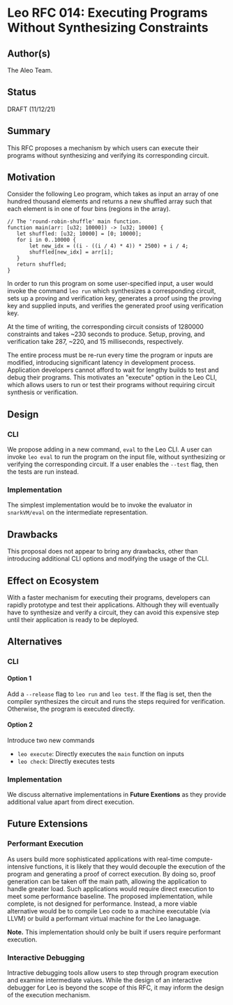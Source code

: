 # Leo RFC 014: Executing Programs Without Synthesizing Constraints

## Author(s)

The Aleo Team.

## Status

DRAFT (11/12/21)

## Summary

This RFC proposes a mechanism by which users can execute their programs without synthesizing and verifying its corresponding circuit.


## Motivation

Consider the following Leo program, which takes as input an array of one hundred thousand elements and returns a new shuffled array such that each element is in one of four bins (regions in the array).

```
// The 'round-robin-shuffle' main function.
function main(arr: [u32; 10000]) -> [u32; 10000] {
   let shuffled: [u32; 10000] = [0; 10000];
   for i in 0..10000 {
       let new_idx = ((i - ((i / 4) * 4)) * 2500) + i / 4;
       shuffled[new_idx] = arr[i];
   }
   return shuffled;
}

```
In order to run this program on some user-specified input, a user would invoke the command `leo run` which synthesizes a corresponding circuit, sets up a proving and verification key, generates a proof using the proving key and supplied inputs, and verifies the generated proof using verification key.

At the time of writing, the corresponding circuit consists of 1280000 constraints and takes ~230 seconds to produce. Setup, proving, and verification take 287, ~220, and 15 milliseconds, respectively.

The entire process must be re-run every time the program or inputs are modified, introducing significant latency in development process. Application developers cannot afford to wait for lengthy builds to test and debug their programs. This motivates an "execute" option in the Leo CLI, which allows users to run or test their programs without requiring circuit synthesis or verification.

## Design

### CLI

We propose adding in a new command, `eval` to the Leo CLI. A user can invoke `leo eval` to run the program on the input file, without synthesizing or verifying the corresponding circuit. If a user enables the `--test` flag, then the tests are run instead.



### Implementation

The simplest implementation would be to invoke the evaluator in `snarkVM/eval` on the intermediate representation.

## Drawbacks

This proposal does not appear to bring any drawbacks, other than introducing additional CLI options and modifying the usage of the CLI.

## Effect on Ecosystem

With a faster mechanism for executing their programs, developers can rapidly prototype and test their applications. Although they will eventually have to synthesize and verify a circuit, they can avoid this expensive step until their application is ready to be deployed.

## Alternatives

### CLI

#### Option 1
Add a `--release` flag to `leo run` and `leo test`. If the flag is set, then the compiler synthesizes the circuit and runs the steps required for verification. Otherwise, the program is executed directly.

#### Option 2
Introduce two new commands
* `leo execute`: Directly executes the `main` function on inputs
* `leo check`: Directly executes tests



### Implementation
We discuss alternative implementations in **Future Exentions** as they provide additional value apart from direct execution.

## Future Extensions

### Performant Execution
As users build more sophisticated applications with real-time compute-intensive functions, it is likely that they would decouple the execution of the program and generating a proof of correct execution. By doing so, proof generation can be taken off the main path, allowing the application to handle greater load. Such applications would require direct execution to meet some performance baseline. The proposed implementation, while complete, is not designed for performance. Instead, a more viable alternative would be to compile Leo code to a machine executable (via LLVM) or build a performant virtual machine for the Leo lanaguage.

**Note.** This implementation should only be built if users require performant execution.

### Interactive Debugging

Intractive debugging tools allow users to step through program execution and examine intermediate values. While the design of an interactive debugger for Leo is beyond the scope of this RFC, it may inform the design of the execution mechanism.
